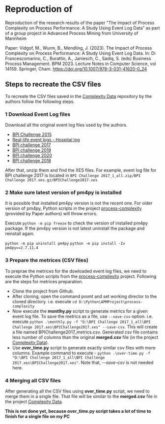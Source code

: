 # Reproduction of

Reproduction of the research results of the paper "The Impact of Process Complexity on Process Performance: A Study Using Event Log Data” as part of a group project in Advanced Process Mining from University of Mannheim

Paper:
Vidgof, M., Wurm, B., Mendling, J. (2023). The Impact of Process Complexity on Process Performance: A Study Using Event Log Data. In: Di Francescomarino, C., Burattin, A., Janiesch, C., Sadiq, S. (eds) Business Process Management. BPM 2023. Lecture Notes in Computer Science, vol 14159. Springer, Cham. https://doi.org/10.1007/978-3-031-41620-0_24

## Steps to recreate the CSV files

To recreate the CSV files saved in the [Complexity Data](https://github.com/MaxVidgof/complexity-data) repository by the authors follow the following steps.

### 1 Download Event Log files

Download all the original event log files used by the authors.

- [BPI Challenge 2015](https://data.4tu.nl/collections/_/5065424/1)
- [Real-life event logs - Hospital log](https://data.4tu.nl/articles/_/12716513/1)
- [BPI challenge 2017](https://data.4tu.nl/articles/_/12696884/1)
- [BPI challenge 2019](https://data.4tu.nl/articles/_/12715853/1)
- [BPI challenge 2020](https://data.4tu.nl/collections/_/5065541/1)
- [BPI challenge 2018](https://data.4tu.nl/articles/_/12688355/1)

After that, unzip them and find the XES files. For example, event log file for BPI challenge 2017 is located in `BPI Challenge 2017_1_all.zip/BPI Challenge 2017.xes.gz/BPIChallenge2017.xes`

### 2 Make sure latest version of pm4py is installed

It is possible that installed pm4py version is not the recent one. For older version of pm4py, Python scripts in the project [process-complexity](https://github.com/MaxVidgof/process-complexity) (provided by Paper authors) will throw errors.

Execute `python -m pip freeze` to check the version of installed pm4py package. If the pm4py version is not latest uninstall the package and reinstall again.

`python -m pip uninstall pm4py`
`python -m pip install -Iv pm4py==2.7.11.4`

### 3 Prepare the metrices (CSV files)

To preprae the metrices for the dowloaded event log files, we need to execute the Python scripts from the [process-complexity](https://github.com/MaxVidgof/process-complexity) project. Following are the steps for metrices preparation.

- Clone the project from Github.
- After cloning, open the command promt and set working director to the cloned directory. i.e. execute `cd D:\Python\APMProject\process-complexity`
- Now execute the **montlhy.py** script to generate metrics for a given event log file. To save the metrics as a file, use `--save-csv` option. i.e. execute `python .\monthly.py -f "D:\BPI Challenge 2017_1_all\BPI Challenge 2017.xes\BPIChallenge2017.xes" --save-csv`. This will create a file named BPIChallenge2017_metrics.csv. Generated csv file contains less number of columns than the original **merged.csv** file (in the project [Complexity Data](https://github.com/MaxVidgof/complexity-data)).
- Use **over_time.py** script to generate exactly similar csv files with more columns. Example command to execute - `python .\over-time.py -f "D:\BPI Challenge 2017_1_all\BPI Challenge 2017.xes\BPIChallenge2017.xes"`. Note that, *--save-csv* is not needed here.

### 4 Merging all CSV files

After generating all the CSV files using **over_time.py** script, we need to merge them in a single file. That file will be similar to the **merged.csv** file in the project [Complexity Data](https://github.com/MaxVidgof/complexity-data).

**This is not done yet, because over_time.py script takes a lot of time to finish for a single file on my PC**
